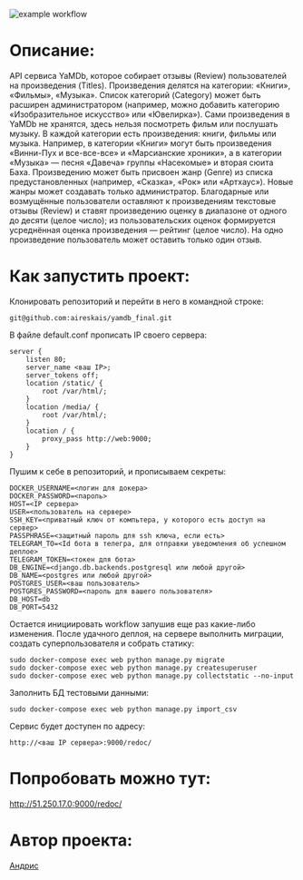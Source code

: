![example workflow](https://github.com/aireskais/yamdb_final/actions/workflows/yamdb_workflow.yml/badge.svg)
# Описание:
API сервиса YaMDb, которое собирает отзывы (Review) пользователей на произведения (Titles). Произведения делятся на категории: «Книги», «Фильмы», «Музыка». Список категорий (Category) может быть расширен администратором (например, можно добавить категорию «Изобразительное искусство» или «Ювелирка»).
Сами произведения в YaMDb не хранятся, здесь нельзя посмотреть фильм или послушать музыку.
В каждой категории есть произведения: книги, фильмы или музыка. Например, в категории «Книги» могут быть произведения «Винни-Пух и все-все-все» и «Марсианские хроники», а в категории «Музыка» — песня «Давеча» группы «Насекомые» и вторая сюита Баха.
Произведению может быть присвоен жанр (Genre) из списка предустановленных (например, «Сказка», «Рок» или «Артхаус»). Новые жанры может создавать только администратор.
Благодарные или возмущённые пользователи оставляют к произведениям текстовые отзывы (Review) и ставят произведению оценку в диапазоне от одного до десяти (целое число); из пользовательских оценок формируется усреднённая оценка произведения — рейтинг (целое число). На одно произведение пользователь может оставить только один отзыв.

# Как запустить проект:
Клонировать репозиторий и перейти в него в командной строке:

```
git@github.com:aireskais/yamdb_final.git
```

В файле default.conf прописать IP своего сервера:

```
server {
    listen 80;
    server_name <ваш IP>;
    server_tokens off;
    location /static/ {
        root /var/html/;
    }
    location /media/ {
        root /var/html/;
    }
    location / {
        proxy_pass http://web:9000;
    }
}
```

Пушим к себе в репозиторий, и прописываем секреты:

```
DOCKER_USERNAME=<логин для докера>
DOCKER_PASSWORD=<пароль>
HOST=<IP сервера>
USER=<пользователь на сервере>
SSH_KEY=<приватный ключ от компьтера, у которого есть доступ на сервер>
PASSPHRASE=<защитный пароль для ssh ключа, если есть>
TELEGRAM_TO=<Id бота в телегра, для отправки уведомления об успешном деплое>
TELEGRAM_TOKEN=<токен для бота>
DB_ENGINE=<django.db.backends.postgresql или любой другой>
DB_NAME=<postgres или любой другой>
POSTGRES_USER=<ваш пользователь>
POSTGRES_PASSWORD=<пароль для вашего пользователя>
DB_HOST=db
DB_PORT=5432
```

Остается инициировать workflow запушив еще раз какие-либо изменения.
После удачного деплоя, на сервере выполнить миграции, создать суперпользователя и собрать статику:

```
sudo docker-compose exec web python manage.py migrate
sudo docker-compose exec web python manage.py createsuperuser
sudo docker-compose exec web python manage.py collectstatic --no-input
```

Заполнить БД тестовыми данными:

```
sudo docker-compose exec web python manage.py import_csv
```

Сервис будет доступен по адресу:

```
http://<ваш IP сервера>:9000/redoc/
```

# Попробовать можно тут:
http://51.250.17.0:9000/redoc/

# Автор проекта:
[Андрис](https://github.com/aireskais)
